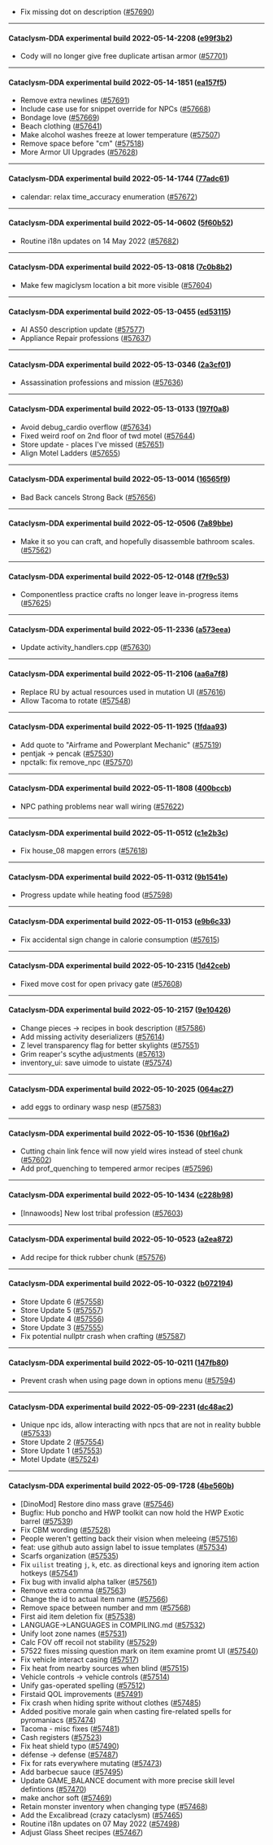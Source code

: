 * Fix missing dot on description ([#57690](https://github.com/CleverRaven/Cataclysm-DDA/pull/57690))

---

#### Cataclysm-DDA experimental build 2022-05-14-2208 ([e99f3b2](https://github.com/CleverRaven/Cataclysm-DDA/releases/tag/cdda-experimental-2022-05-14-2208))

* Cody will no longer give free duplicate artisan armor ([#57701](https://github.com/CleverRaven/Cataclysm-DDA/pull/57701))

---

#### Cataclysm-DDA experimental build 2022-05-14-1851 ([ea157f5](https://github.com/CleverRaven/Cataclysm-DDA/releases/tag/cdda-experimental-2022-05-14-1851))

* Remove extra newlines ([#57691](https://github.com/CleverRaven/Cataclysm-DDA/pull/57691))
* Include case use for snippet override for NPCs ([#57668](https://github.com/CleverRaven/Cataclysm-DDA/pull/57668))
* Bondage love ([#57669](https://github.com/CleverRaven/Cataclysm-DDA/pull/57669))
* Beach clothing ([#57641](https://github.com/CleverRaven/Cataclysm-DDA/pull/57641))
* Make alcohol washes freeze at lower temperature ([#57507](https://github.com/CleverRaven/Cataclysm-DDA/pull/57507))
* Remove space before "cm" ([#57518](https://github.com/CleverRaven/Cataclysm-DDA/pull/57518))
* More Armor UI Upgrades ([#57628](https://github.com/CleverRaven/Cataclysm-DDA/pull/57628))

---

#### Cataclysm-DDA experimental build 2022-05-14-1744 ([77adc61](https://github.com/CleverRaven/Cataclysm-DDA/releases/tag/cdda-experimental-2022-05-14-1744))

* calendar: relax time_accuracy enumeration ([#57672](https://github.com/CleverRaven/Cataclysm-DDA/pull/57672))

---

#### Cataclysm-DDA experimental build 2022-05-14-0602 ([5f60b52](https://github.com/CleverRaven/Cataclysm-DDA/releases/tag/cdda-experimental-2022-05-14-0602))

* Routine i18n updates on 14 May 2022 ([#57682](https://github.com/CleverRaven/Cataclysm-DDA/pull/57682))

---

#### Cataclysm-DDA experimental build 2022-05-13-0818 ([7c0b8b2](https://github.com/CleverRaven/Cataclysm-DDA/releases/tag/cdda-experimental-2022-05-13-0818))

* Make few magiclysm location a bit more visible ([#57604](https://github.com/CleverRaven/Cataclysm-DDA/pull/57604))

---

#### Cataclysm-DDA experimental build 2022-05-13-0455 ([ed53115](https://github.com/CleverRaven/Cataclysm-DDA/releases/tag/cdda-experimental-2022-05-13-0455))

* AI AS50 description update ([#57577](https://github.com/CleverRaven/Cataclysm-DDA/pull/57577))
* Appliance Repair professions ([#57637](https://github.com/CleverRaven/Cataclysm-DDA/pull/57637))

---

#### Cataclysm-DDA experimental build 2022-05-13-0346 ([2a3cf01](https://github.com/CleverRaven/Cataclysm-DDA/releases/tag/cdda-experimental-2022-05-13-0346))

* Assassination professions and mission ([#57636](https://github.com/CleverRaven/Cataclysm-DDA/pull/57636))

---

#### Cataclysm-DDA experimental build 2022-05-13-0133 ([197f0a8](https://github.com/CleverRaven/Cataclysm-DDA/releases/tag/cdda-experimental-2022-05-13-0133))

* Avoid debug_cardio overflow ([#57634](https://github.com/CleverRaven/Cataclysm-DDA/pull/57634))
* Fixed weird roof on 2nd floor of twd motel ([#57644](https://github.com/CleverRaven/Cataclysm-DDA/pull/57644))
* Store update - places I've missed ([#57651](https://github.com/CleverRaven/Cataclysm-DDA/pull/57651))
* Align Motel Ladders ([#57655](https://github.com/CleverRaven/Cataclysm-DDA/pull/57655))

---

#### Cataclysm-DDA experimental build 2022-05-13-0014 ([16565f9](https://github.com/CleverRaven/Cataclysm-DDA/releases/tag/cdda-experimental-2022-05-13-0014))

* Bad Back cancels Strong Back ([#57656](https://github.com/CleverRaven/Cataclysm-DDA/pull/57656))

---

#### Cataclysm-DDA experimental build 2022-05-12-0506 ([7a89bbe](https://github.com/CleverRaven/Cataclysm-DDA/releases/tag/cdda-experimental-2022-05-12-0506))

* Make it so you can craft, and hopefully disassemble bathroom scales. ([#57562](https://github.com/CleverRaven/Cataclysm-DDA/pull/57562))

---

#### Cataclysm-DDA experimental build 2022-05-12-0148 ([f7f9c53](https://github.com/CleverRaven/Cataclysm-DDA/releases/tag/cdda-experimental-2022-05-12-0148))

* Componentless practice crafts no longer leave in-progress items ([#57625](https://github.com/CleverRaven/Cataclysm-DDA/pull/57625))

---

#### Cataclysm-DDA experimental build 2022-05-11-2336 ([a573eea](https://github.com/CleverRaven/Cataclysm-DDA/releases/tag/cdda-experimental-2022-05-11-2336))

* Update activity_handlers.cpp ([#57630](https://github.com/CleverRaven/Cataclysm-DDA/pull/57630))

---

#### Cataclysm-DDA experimental build 2022-05-11-2106 ([aa6a7f8](https://github.com/CleverRaven/Cataclysm-DDA/releases/tag/cdda-experimental-2022-05-11-2106))

* Replace RU by actual resources used in mutation UI ([#57616](https://github.com/CleverRaven/Cataclysm-DDA/pull/57616))
* Allow Tacoma to rotate ([#57548](https://github.com/CleverRaven/Cataclysm-DDA/pull/57548))

---

#### Cataclysm-DDA experimental build 2022-05-11-1925 ([1fdaa93](https://github.com/CleverRaven/Cataclysm-DDA/releases/tag/cdda-experimental-2022-05-11-1925))

* Add quote to "Airframe and Powerplant Mechanic" ([#57519](https://github.com/CleverRaven/Cataclysm-DDA/pull/57519))
* pentjak → pencak ([#57530](https://github.com/CleverRaven/Cataclysm-DDA/pull/57530))
* npctalk: fix remove_npc ([#57570](https://github.com/CleverRaven/Cataclysm-DDA/pull/57570))

---

#### Cataclysm-DDA experimental build 2022-05-11-1808 ([400bccb](https://github.com/CleverRaven/Cataclysm-DDA/releases/tag/cdda-experimental-2022-05-11-1808))

* NPC pathing problems near wall wiring ([#57622](https://github.com/CleverRaven/Cataclysm-DDA/pull/57622))

---

#### Cataclysm-DDA experimental build 2022-05-11-0512 ([c1e2b3c](https://github.com/CleverRaven/Cataclysm-DDA/releases/tag/cdda-experimental-2022-05-11-0512))

* Fix house_08 mapgen errors ([#57618](https://github.com/CleverRaven/Cataclysm-DDA/pull/57618))

---

#### Cataclysm-DDA experimental build 2022-05-11-0312 ([9b1541e](https://github.com/CleverRaven/Cataclysm-DDA/releases/tag/cdda-experimental-2022-05-11-0312))

* Progress update while heating food ([#57598](https://github.com/CleverRaven/Cataclysm-DDA/pull/57598))

---

#### Cataclysm-DDA experimental build 2022-05-11-0153 ([e9b6c33](https://github.com/CleverRaven/Cataclysm-DDA/releases/tag/cdda-experimental-2022-05-11-0153))

* Fix accidental sign change in calorie consumption ([#57615](https://github.com/CleverRaven/Cataclysm-DDA/pull/57615))

---

#### Cataclysm-DDA experimental build 2022-05-10-2315 ([1d42ceb](https://github.com/CleverRaven/Cataclysm-DDA/releases/tag/cdda-experimental-2022-05-10-2315))

* Fixed move cost for open privacy gate ([#57608](https://github.com/CleverRaven/Cataclysm-DDA/pull/57608))

---

#### Cataclysm-DDA experimental build 2022-05-10-2157 ([9e10426](https://github.com/CleverRaven/Cataclysm-DDA/releases/tag/cdda-experimental-2022-05-10-2157))

* Change pieces → recipes in book description ([#57586](https://github.com/CleverRaven/Cataclysm-DDA/pull/57586))
* Add missing activity deserializers ([#57614](https://github.com/CleverRaven/Cataclysm-DDA/pull/57614))
* Z level transparency flag for better skylights ([#57551](https://github.com/CleverRaven/Cataclysm-DDA/pull/57551))
* Grim reaper's scythe adjustments ([#57613](https://github.com/CleverRaven/Cataclysm-DDA/pull/57613))
* inventory_ui: save uimode to uistate ([#57574](https://github.com/CleverRaven/Cataclysm-DDA/pull/57574))

---

#### Cataclysm-DDA experimental build 2022-05-10-2025 ([064ac27](https://github.com/CleverRaven/Cataclysm-DDA/releases/tag/cdda-experimental-2022-05-10-2025))

* add eggs to ordinary wasp nesp ([#57583](https://github.com/CleverRaven/Cataclysm-DDA/pull/57583))

---

#### Cataclysm-DDA experimental build 2022-05-10-1536 ([0bf16a2](https://github.com/CleverRaven/Cataclysm-DDA/releases/tag/cdda-experimental-2022-05-10-1536))

* Cutting chain link fence will now yield wires instead of steel chunk ([#57602](https://github.com/CleverRaven/Cataclysm-DDA/pull/57602))
* Add prof_quenching to tempered armor recipes ([#57596](https://github.com/CleverRaven/Cataclysm-DDA/pull/57596))

---

#### Cataclysm-DDA experimental build 2022-05-10-1434 ([c228b98](https://github.com/CleverRaven/Cataclysm-DDA/releases/tag/cdda-experimental-2022-05-10-1434))

* [Innawoods] New lost tribal profession ([#57603](https://github.com/CleverRaven/Cataclysm-DDA/pull/57603))

---

#### Cataclysm-DDA experimental build 2022-05-10-0523 ([a2ea872](https://github.com/CleverRaven/Cataclysm-DDA/releases/tag/cdda-experimental-2022-05-10-0523))

* Add recipe for thick rubber chunk ([#57576](https://github.com/CleverRaven/Cataclysm-DDA/pull/57576))

---

#### Cataclysm-DDA experimental build 2022-05-10-0322 ([b072194](https://github.com/CleverRaven/Cataclysm-DDA/releases/tag/cdda-experimental-2022-05-10-0322))

* Store Update 6 ([#57558](https://github.com/CleverRaven/Cataclysm-DDA/pull/57558))
* Store Update 5 ([#57557](https://github.com/CleverRaven/Cataclysm-DDA/pull/57557))
* Store Update 4 ([#57556](https://github.com/CleverRaven/Cataclysm-DDA/pull/57556))
* Store Update 3 ([#57555](https://github.com/CleverRaven/Cataclysm-DDA/pull/57555))
* Fix potential nullptr crash when crafting ([#57587](https://github.com/CleverRaven/Cataclysm-DDA/pull/57587))

---

#### Cataclysm-DDA experimental build 2022-05-10-0211 ([147fb80](https://github.com/CleverRaven/Cataclysm-DDA/releases/tag/cdda-experimental-2022-05-10-0211))

* Prevent crash when using page down in options menu ([#57594](https://github.com/CleverRaven/Cataclysm-DDA/pull/57594))

---

#### Cataclysm-DDA experimental build 2022-05-09-2231 ([dc48ac2](https://github.com/CleverRaven/Cataclysm-DDA/releases/tag/cdda-experimental-2022-05-09-2231))

* Unique npc ids, allow interacting with npcs that are not in reality bubble ([#57533](https://github.com/CleverRaven/Cataclysm-DDA/pull/57533))
* Store Update 2 ([#57554](https://github.com/CleverRaven/Cataclysm-DDA/pull/57554))
* Store Update 1 ([#57553](https://github.com/CleverRaven/Cataclysm-DDA/pull/57553))
* Motel Update ([#57524](https://github.com/CleverRaven/Cataclysm-DDA/pull/57524))

---

#### Cataclysm-DDA experimental build 2022-05-09-1728 ([4be560b](https://github.com/CleverRaven/Cataclysm-DDA/releases/tag/cdda-experimental-2022-05-09-1728))

* [DinoMod] Restore dino mass grave ([#57546](https://github.com/CleverRaven/Cataclysm-DDA/pull/57546))
* Bugfix: Hub poncho and HWP toolkit can now hold the HWP Exotic barrel ([#57539](https://github.com/CleverRaven/Cataclysm-DDA/pull/57539))
* Fix CBM wording ([#57528](https://github.com/CleverRaven/Cataclysm-DDA/pull/57528))
* People weren't getting back their vision when meleeing ([#57516](https://github.com/CleverRaven/Cataclysm-DDA/pull/57516))
* feat: use github auto assign label to issue templates ([#57534](https://github.com/CleverRaven/Cataclysm-DDA/pull/57534))
* Scarfs organization ([#57535](https://github.com/CleverRaven/Cataclysm-DDA/pull/57535))
* Fix `uilist` treating `j`, `k`, etc. as directional keys and ignoring item action hotkeys ([#57541](https://github.com/CleverRaven/Cataclysm-DDA/pull/57541))
* Fix bug with invalid alpha talker ([#57561](https://github.com/CleverRaven/Cataclysm-DDA/pull/57561))
* Remove extra comma ([#57563](https://github.com/CleverRaven/Cataclysm-DDA/pull/57563))
* Change the id to actual item name ([#57566](https://github.com/CleverRaven/Cataclysm-DDA/pull/57566))
* Remove space between number and mm ([#57568](https://github.com/CleverRaven/Cataclysm-DDA/pull/57568))
* First aid item deletion fix ([#57538](https://github.com/CleverRaven/Cataclysm-DDA/pull/57538))
* LANGUAGE->LANGUAGES in COMPILING.md ([#57532](https://github.com/CleverRaven/Cataclysm-DDA/pull/57532))
* Unify loot zone names ([#57531](https://github.com/CleverRaven/Cataclysm-DDA/pull/57531))
* Calc FOV off recoil not stability ([#57529](https://github.com/CleverRaven/Cataclysm-DDA/pull/57529))
* 57522 fixes missing question mark on item examine promt UI ([#57540](https://github.com/CleverRaven/Cataclysm-DDA/pull/57540))
* Fix vehicle interact casing ([#57517](https://github.com/CleverRaven/Cataclysm-DDA/pull/57517))
* Fix heat from nearby sources when blind ([#57515](https://github.com/CleverRaven/Cataclysm-DDA/pull/57515))
* Vehicle controls → vehicle controls ([#57514](https://github.com/CleverRaven/Cataclysm-DDA/pull/57514))
* Unify gas-operated spelling ([#57512](https://github.com/CleverRaven/Cataclysm-DDA/pull/57512))
* Firstaid QOL improvements ([#57491](https://github.com/CleverRaven/Cataclysm-DDA/pull/57491))
* Fix crash when hiding sprite without clothes ([#57485](https://github.com/CleverRaven/Cataclysm-DDA/pull/57485))
* Added positive morale gain when casting fire-related spells for pyromaniacs ([#57474](https://github.com/CleverRaven/Cataclysm-DDA/pull/57474))
* Tacoma - misc fixes ([#57481](https://github.com/CleverRaven/Cataclysm-DDA/pull/57481))
* Cash registers ([#57523](https://github.com/CleverRaven/Cataclysm-DDA/pull/57523))
* Fix heat shield typo ([#57490](https://github.com/CleverRaven/Cataclysm-DDA/pull/57490))
* défense → defense ([#57487](https://github.com/CleverRaven/Cataclysm-DDA/pull/57487))
* Fix for rats everywhere mutating ([#57473](https://github.com/CleverRaven/Cataclysm-DDA/pull/57473))
* Add barbecue sauce ([#57495](https://github.com/CleverRaven/Cataclysm-DDA/pull/57495))
* Update GAME_BALANCE document with more precise skill level defintions ([#57470](https://github.com/CleverRaven/Cataclysm-DDA/pull/57470))
* make anchor soft ([#57469](https://github.com/CleverRaven/Cataclysm-DDA/pull/57469))
* Retain monster inventory when changing type ([#57468](https://github.com/CleverRaven/Cataclysm-DDA/pull/57468))
* Add the Excalibread (crazy cataclysm) ([#57465](https://github.com/CleverRaven/Cataclysm-DDA/pull/57465))
* Routine i18n updates on 07 May 2022 ([#57498](https://github.com/CleverRaven/Cataclysm-DDA/pull/57498))
* Adjust Glass Sheet recipes ([#57467](https://github.com/CleverRaven/Cataclysm-DDA/pull/57467))
